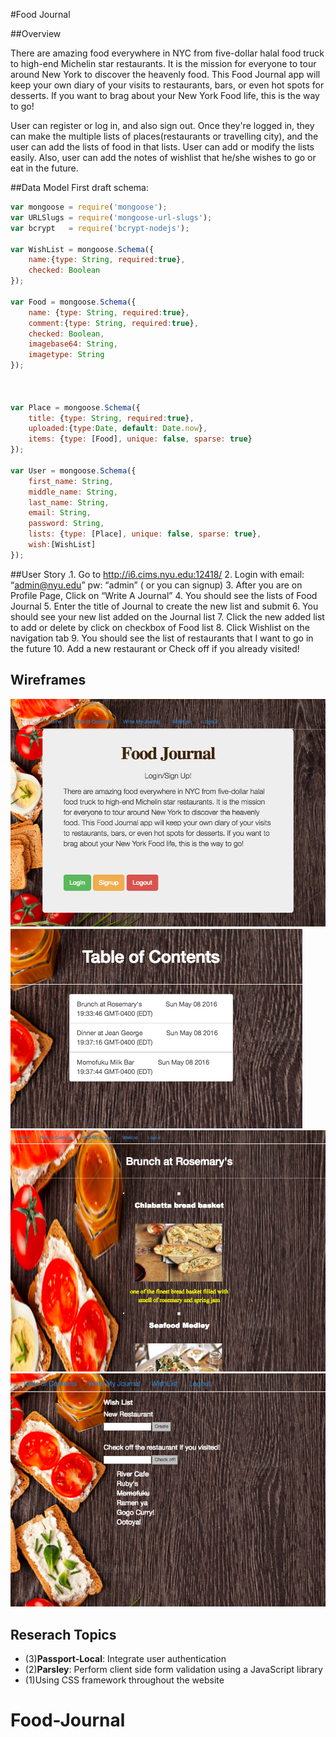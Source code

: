 

#Food Journal

##Overview

There are amazing food everywhere in NYC from five-dollar halal food truck to high-end Michelin star restaurants. It is the mission for everyone to tour around New York to discover the heavenly food. This Food Journal app will keep your own diary  of your visits to restaurants, bars, or even hot spots for desserts. If you want to brag about your New York Food life, this is the way to go!

User can register or log in, and also sign out. Once they're logged in, they can make the multiple lists of places(restaurants or travelling city), and the user can add the lists of food in that lists. User can add or modify the lists easily. Also, user can add the notes of wishlist that he/she wishes to go or eat in the future.



##Data Model
First draft schema:

```javascript
var mongoose = require('mongoose');
var URLSlugs = require('mongoose-url-slugs');
var bcrypt   = require('bcrypt-nodejs');

var WishList = mongoose.Schema({
    name:{type: String, required:true},
    checked: Boolean
});

var Food = mongoose.Schema({
    name: {type: String, required:true},
    comment:{type: String, required:true},
    checked: Boolean,
    imagebase64: String,
    imagetype: String
});



var Place = mongoose.Schema({
    title: {type: String, required:true},
    uploaded:{type:Date, default: Date.now},
    items: {type: [Food], unique: false, sparse: true}
});

var User = mongoose.Schema({
    first_name: String,
    middle_name: String,
    last_name: String,
    email: String,
    password: String,
    lists: {type: [Place], unique: false, sparse: true},
    wish:[WishList]
});

```
##User Story
.1. Go to http://i6.cims.nyu.edu:12418/
2. Login with email: “admin@nyu.edu” pw: “admin” ( or you can signup)
3. After you are on Profile Page, Click on “Write A Journal”
4. You should see the lists of Food Journal
5. Enter the title of Journal to create the new list and submit
6. You should see your new list added on the Journal list
7. Click the new added list to add or delete by click on checkbox of Food list
8. Click Wishlist on the navigation tab
9. You should see the list of restaurants that I want to go in the future
10. Add a new restaurant or Check off if you already visited!

## Wireframes

![Homepage](documentation/Homepage.png)
![Table](documentation/TableofContents.png)
![Food](documentation/Food.png)
![WishList](documentation/WishList.png)





## Reserach Topics
* (3)**Passport-Local**: Integrate user authentication
* (2)**Parsley**: Perform client side form validation using a JavaScript library
* (1)Using CSS framework throughout the website









# Food-Journal

